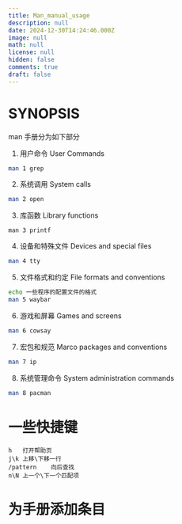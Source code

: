 ```yaml
---
title: Man_manual_usage
description: null
date: 2024-12-30T14:24:46.000Z
image: null
math: null
license: null
hidden: false
comments: true
draft: false
---
```

# SYNOPSIS
man 手册分为如下部分
1. 用户命令 User Commands
```bash
man 1 grep
```
2. 系统调用 System calls
```bash
man 2 open
```
3. 库函数 Library functions
```
man 3 printf
```
4. 设备和特殊文件 Devices and special files
```bash
man 4 tty
```
5. 文件格式和约定 File formats and conventions
```bash
echo 一些程序的配置文件的格式
man 5 waybar
```
6. 游戏和屏幕 Games and screens
```bash
man 6 cowsay
```
7. 宏包和规范 Marco packages and conventions
```bash
man 7 ip
```
8. 系统管理命令 System administration commands
```bash
man 8 pacman
```

# 一些快捷键
```
h   打开帮助页
j\k 上移\下移一行
/pattern    向后查找
n\N 上一个\下一个匹配项
```

# 为手册添加条目






